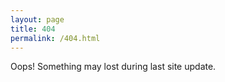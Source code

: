 ```yaml
---
layout: page
title: 404
permalink: /404.html
---
```


Oops! Something may lost during last site update.
